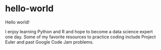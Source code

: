 # hello-world

Hello world!

I enjoy learning Python and R and hope to become a data science expert one day. Some of my favorite resources to practice coding include Project Euler and past Google Code Jam problems.
